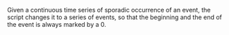 Given a continuous time series of sporadic occurrence of an event, the script changes it to a series of events, so that the beginning and the end of the event is always marked by a 0.
